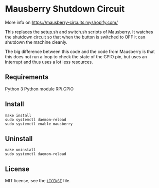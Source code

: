 # Mausberry Shutdown Circuit

More info on https://mausberry-circuits.myshopify.com/

This replaces the setup.sh and switch.sh scripts of Mausberry. It watches the
shutdown circuit so that when the button is switched to OFF it can shutdown the
machine cleanly.

The big difference between this code and the code from Mausberry is that this
does not run a loop to check the state of the GPIO pin, but uses an interrupt
and thus uses a lot less resources.

## Requirements

Python 3
Python module RPi.GPIO

## Install

```
make install
sudo systemctl daemon-reload
sudo systemctl enable mausberry
```

## Uninstall

```
make uninstall
sudo systemctl daemon-reload
```

## License

MIT license, see the [`LICENSE`](LICENSE) file.
